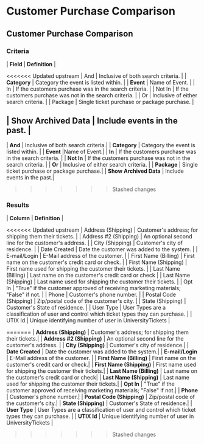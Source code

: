 # Customer Purchase Comparison

## Customer Purchase Comparison

### Criteria

| **Field** | **Definition** |


&lt;&lt;&lt;&lt;&lt;&lt;&lt; Updated upstream \| And \| Inclusive of both search criteria. \| \| **Category** \| Category the event is listed within. \| \| **Event** \| Name of Event. \| \| In \| If the customers purchase was in the search criteria. \| \| Not In \| If the customers purchase was not in the search criteria. \| \| Or \| Inclusive of either search criteria. \| \| Package \| Single ticket purchase or package purchase. \|

## \| Show Archived Data \| Include events in the past. \|

\| **And** \| Inclusive of both search criteria.\| \| **Category** \| Category the event is listed within. \| \| **Event** \|Name of Event.\| \| **In** \| If the customers purchase was in the search criteria. \| \| **Not In** \| If the customers purchase was not in the search criteria. \| \| **Or** \| Inclusive of either search criteria. \| \| **Package** \| Single ticket purchase or package purchase.\| \| **Show Archived Data** \| Include events in the past.\|

> > > > > > > Stashed changes

### Results

| **Column** | **Definition** |


&lt;&lt;&lt;&lt;&lt;&lt;&lt; Updated upstream \| Address \(Shipping\) \| Customer's address; for shipping them their tickets. \| \| Address \#2 \(Shipping\) \| An optional second line for the customer's address. \| \| City \(Shipping\) \| Customer's city of residence. \| \| Date Created \| Date the customer was added to the system. \| \| E-mail/Login \| E-Mail address of the customer. \| \| First Name \(Billing\) \| First name on the customer's credit card or check. \| \| First Name \(Shipping\) \| First name used for shipping the customer their tickets. \| \| Last Name \(Billing\) \| Last name on the customer's credit card or check \| \| Last Name \(Shipping\) \| Last name used for shipping the customer their tickets. \| \| Opt In \| "True" if the customer approved of receiving marketing materials; "False" if not. \| \| Phone \| Customer's phone number. \| \| Postal Code \(Shipping\) \| Zip/postal code of the customer's city. \| \| State \(Shipping\) \| Customer's State of residence. \| \| User Type \| User Types are a classification of user and control which ticket types they can purchase. \| \| UTIX Id \| Unique identifying number of user in UniversityTickets \|

======= \| **Address \(Shipping\)** \| Customer's address; for shipping them their tickets.\| \| **Address \#2 \(Shipping\)** \| An optional second line for the customer's address. \| \| **City \(Shipping\)** \| Customer's city of residence.\| \| **Date Created** \| Date the customer was added to the system.\| \| **E-mail/Login** \| E-Mail address of the customer. \| \| **First Name \(Billing\)** \| First name on the customer's credit card or check.\| \| **First Name \(Shipping\)** \| First name used for shipping the customer their tickets.\| \| **Last Name \(Billing\)** \| Last name on the customer's credit card or check\| \| **Last Name \(Shipping\)** \| Last name used for shipping the customer their tickets.\| \| **Opt In** \| "True" if the customer approved of receiving marketing materials; "False" if not.\| \| **Phone** \| Customer's phone number.\| \| **Postal Code \(Shipping\)** \| Zip/postal code of the customer's city.\| \| **State \(Shipping\)** \| Customer's State of residence.\| \| **User Type** \| User Types are a classification of user and control which ticket types they can purchase. \| \| **UTIX Id** \| Unique identifying number of user in UniversityTickets \|

> > > > > > > Stashed changes

